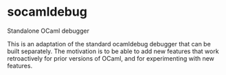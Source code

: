 # socamldebug
Standalone OCaml debugger

This is an adaptation of the standard ocamldebug debugger
that can be built separately. The motivation is to be able
to add new features that work retroactively for prior
versions of OCaml, and for experimenting with new
features.
